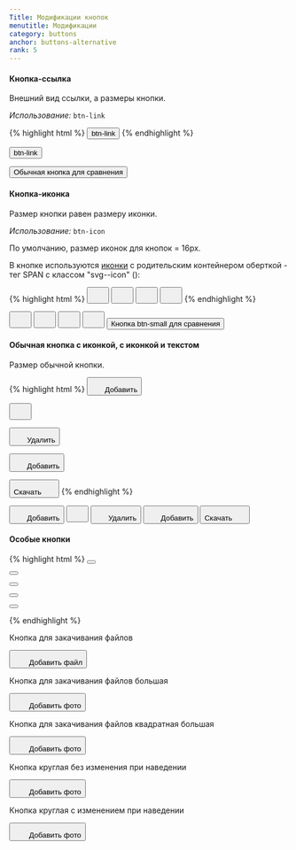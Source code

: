 ```yaml
---
Title: Модификации кнопок
menutitle: Модификации
category: buttons
anchor: buttons-alternative
rank: 5
---
```


#### Кнопка-ссылка

Внешний вид ссылки, а размеры кнопки.

_Использование:_ `btn-link`

{% highlight html %}
  <button class="btn-link">btn-link</button>
{% endhighlight %}

<div class="bs-docs-example">
  <div class="">
  <button class="btn-link">btn-link</button>

  <button class="btn-default ml-10">Обычная кнопка для сравнения</button>
  </div>
</div>

#### Кнопка-иконка

Размер кнопки равен размеру иконки.

_Использование:_ `btn-icon`

По умолчанию, размер иконок для кнопок = 16px.

В кнопке используются <a href="https://infotech-ru.github.io/dsf-common-ui/icons">иконки</a> с родительским контейнером оберткой - тег SPAN с классом "svg--icon" (<span class="svg--icon">):

{% highlight html %}
  <button class="btn-icon"><span class="svg--icon"><svg class="bicolors-plus" width="24" height="24"><use xlink:href="sprite.symbol.svg#bicolors-plus"></use></svg></span></button>
  <button class="btn-icon"><span class="svg--icon"><svg class="bicolors-arrows_reload" width="24" height="24"><use xlink:href="sprite.symbol.svg#bicolors-arrows_reload"></use></svg></span></button>
  <button class="btn-icon"><span class="svg--icon svg-danger"><svg class="bicolors-delete" width="24" height="24"><use xlink:href="sprite.symbol.svg#bicolors-delete"></use></svg></span></button>
  <button class="btn-icon btn-icon_h20"><span class="svg--icon"><svg class="bicolors-plus__24vb" width="24" height="24"><use xlink:href="sprite.symbol.svg#bicolors-plus__24vb"></use></svg></span></button>
{% endhighlight %}
<div class="bs-docs-example">
  <div class="">
  <button class="btn-icon"><span class="svg--icon"><svg class="bicolors-plus" width="24" height="24"><use xlink:href="/dsf-common-ui/dist/sprite.symbol.svg#bicolors-plus"></use></svg></span></button>
  <button class="btn-icon ml-10"><span class="svg--icon"><svg class="bicolors-arrows_reload" width="24" height="24"><use xlink:href="/dsf-common-ui/dist/sprite.symbol.svg#bicolors-arrows_reload"></use></svg></span></button>
  <button class="btn-icon ml-10"><span class="svg--icon svg-danger"><svg class="bicolors-delete" width="24" height="24"><use xlink:href="/dsf-common-ui/dist/sprite.symbol.svg#bicolors-delete"></use></svg></span></button>
  <button class="btn-icon btn-icon_h20 ml-10"><span class="svg--icon"><svg class="bicolors-plus__24vb" width="24" height="24"><use xlink:href="/dsf-common-ui/dist/sprite.symbol.svg#bicolors-plus__24vb"></use></svg></span></button>
  <button class="btn-default btn-small ml-10">Кнопка btn-small для сравнения</button>
  </div>
</div>

#### Обычная кнопка c иконкой, с иконкой и текстом

Размер обычной кнопки.

{% highlight html %}
  <button class="btn-link"><span class="svg--icon"><svg class="bicolors-plus" width="24" height="24"><use xlink:href="sprite.symbol.svg#bicolors-plus"></use></svg></span><span class="btn-text">Добавить</span></button>
  
  <button class="btn-success__outline"><span class="svg--icon"><svg class="bicolors-filter" width="24" height="24"><use xlink:href="sprite.symbol.svg#bicolors-filter"></use></svg></span></button>

  <button class="btn-danger__outline"><span class="svg--icon"><svg class="bicolors-delete" width="24" height="24"><use xlink:href="sprite.symbol.svg#bicolors-delete"></use></svg></span><span class="btn-text">Удалить</span></button>

  <button class="btn-primary"><span class="svg--icon"><svg class="bicolors-plus" width="24" height="24"><use xlink:href="sprite.symbol.svg#bicolors-plus"></use></svg></span><span class="btn-text">Добавить</span></button>

  <button class="btn-primary__outline"><span class="btn-text">Скачать</span><span class="svg--icon"><svg class="bicolors-export" width="24" height="24"><use xlink:href="sprite.symbol.svg#bicolors-export"></use></svg></span></button>
{% endhighlight %}

<div class="bs-docs-example">
  <button class="btn-link"><span class="svg--icon"><svg  class="bicolors-plus" width="24" height="24"><use xlink:href="/dsf-common-ui/dist/sprite.symbol.svg#bicolors-plus"></use></svg></span><span class="btn-text">Добавить</span></button>
  <button class="btn-success__outline ml-10"><span class="svg--icon"><svg  class="bicolors-filter" width="24" height="24"><use xlink:href="/dsf-common-ui/dist/sprite.symbol.svg#bicolors-filter"></use></svg></span></button>
  <button class="btn-danger__outline ml-10"><span class="svg--icon"><svg class="bicolors-delete" width="24" height="24"><use xlink:href="/dsf-common-ui/dist/sprite.symbol.svg#bicolors-delete"></use></svg></span><span class="btn-text">Удалить</span></button>
  <button class="btn-primary ml-10"><span class="svg--icon"><svg class="bicolors-plus" width="24" height="24"><use xlink:href="/dsf-common-ui/dist/sprite.symbol.svg#bicolors-plus"></use></svg></span><span class="btn-text">Добавить</span></button>
  <button class="btn-primary__outline ml-10"><span class="btn-text">Скачать</span><span class="svg--icon"><svg class="bicolors-export" width="24" height="24"><use xlink:href="/dsf-common-ui/dist/sprite.symbol.svg#bicolors-export"></use></svg></span></button>
</div>



#### Особые кнопки

{% highlight html %}
<button class="btn-download"><span class="btn-download_inner"><?= Icons::withText('bicolors-doc', Yii::t('app', 'Добавить файл')) ?></span></button>

<button class="btn-download btn-download__large"><span class="btn-download_inner"><?= Icons::withText('bicolors-photo__24vb', Yii::t('app', 'Добавить фото')) ?></span></button>

<button class="btn-download btn-download__square"><span class="btn-download_inner"><?= Icons::withText('bicolors-photo__24vb', Yii::t('app', 'Добавить фото')) ?></span></button>

<button class="btn-download btn-download__circle"><span class="btn-download_inner"><?= Icons::withText('bicolors-photo__24vb', Yii::t('app', 'Добавить фото')) ?></span></button>
>
<div class="blockBusinessCardLeft">
    <div class="blockBusinessCardLeft_image blockBusinessCardLeft_image__personal">
      <button class="btn-download btn-download__circle btn-download__onHover p-absolute top-0"><span class="btn-download_inner"><?= Icons::withText('bicolors-photo__24vb', Yii::t('app', 'Добавить фото')) ?></span></button>
    </div>
</div>

{% endhighlight %}
<div class="bs-docs-example">
    <div class="row">
        <div class="col-4">
            <p>Кнопка для закачивания файлов</p>
            <button class="btn-download">
                <span class="btn-download_inner">
                    <span class="svg--icon"><svg width="24" height="24"><use xlink:href="/dsf-common-ui/dist/sprite.symbol.svg#bicolors-doc"></use></svg></span>
                    <span class="btn-text">Добавить файл</span>
                </span>
            </button>
            <div class="mt-20">
                <p>Кнопка для закачивания файлов большая</p>
                <button class="btn-download btn-download__large">
                    <span class="btn-download_inner">
                        <span class="svg--icon"><svg width="24" height="24"><use xlink:href="/dsf-common-ui/dist/sprite.symbol.svg#bicolors-photo__24vb"></use></svg></span>
                        <span class="btn-text">Добавить фото</span>
                    </span>
                </button>
            </div>
        </div>
        <div class="col-4">
            <p>Кнопка для закачивания файлов квадратная большая</p>
            <button class="btn-download btn-download__square">
                <span class="btn-download_inner">
                    <span class="svg--icon"><svg width="24" height="24"><use xlink:href="/dsf-common-ui/dist/sprite.symbol.svg#bicolors-photo__24vb"></use></svg></span>
                    <span class="btn-text">Добавить фото</span>
                </span>
            </button>
        </div>
        <div class="col-4">
            <p>Кнопка круглая без изменения при наведении</p>
            <button class="btn-download btn-download__circle">
                <span class="btn-download_inner">
                    <span class="svg--icon"><svg width="24" height="24"><use xlink:href="/dsf-common-ui/dist/sprite.symbol.svg#bicolors-photo__24vb"></use></svg></span>
                    <span class="btn-text">Добавить фото</span>
                </span>
            </button>
            <div class="mt-10">
                <p>Кнопка круглая с изменением при наведении</p>
                <div class="blockBusinessCardLeft">
                    <div class="blockBusinessCardLeft_image blockBusinessCardLeft_image__personal">
                        <button class="btn-download btn-download__circle btn-download__onHover">
                            <span class="btn-download_inner">
                                <span class="svg--icon"><svg width="24" height="24"><use xlink:href="/dsf-common-ui/dist/sprite.symbol.svg#bicolors-photo__24vb"></use></svg></span>
                                <span class="btn-text">Добавить фото</span>
                            </span>
                        </button>
                    </div>
                </div>
            </div>
        </div>
    </div>
</div>